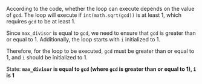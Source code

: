 According to the code, whether the loop can execute depends on the value of `gcd`. The loop will execute if `int(math.sqrt(gcd))` is at least 1, which requires `gcd` to be at least 1. 

Since `max_divisor` is equal to `gcd`, we need to ensure that `gcd` is greater than or equal to 1. Additionally, the loop starts with `i` initialized to 1.

Therefore, for the loop to be executed, `gcd` must be greater than or equal to 1, and `i` should be initialized to 1.

State: **`max_divisor` is equal to `gcd` (where `gcd` is greater than or equal to 1), `i` is 1**